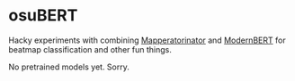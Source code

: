 # osuBERT
Hacky experiments with combining [Mapperatorinator](https://github.com/OliBomby/Mapperatorinator) and [ModernBERT](https://huggingface.co/blog/modernbert) for beatmap classification and other fun things.

No pretrained models yet. Sorry.
